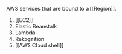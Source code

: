 AWS services that are bound to a [[Region]].

1. [[EC2]]
2. Elastic Beanstalk
3. Lambda
4. Rekognition
5. [[AWS Cloud shell]]